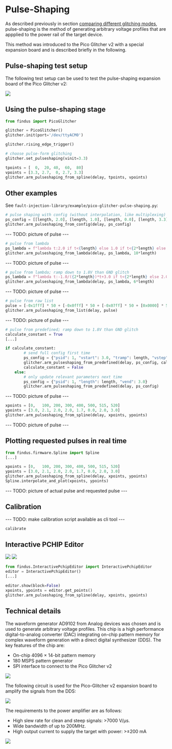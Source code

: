# Pulse-Shaping

As described previously in section [comparing different glitching modes](glitches.md), pulse-shaping is the method of generating arbitrary voltage profiles that are appplied to the power rail of the target device.

This method was introduced to the Pico Glitcher v2 with a special expansion board and is described briefly in the following.

## Pulse-shaping test setup

The following test setup can be used to test the pulse-shaping expansion board of the Pico Glitcher v2:

![](images/pulse-shaping/pulse-shaping-setup.png)

## Using the pulse-shaping stage

```python
from findus import PicoGlitcher

glitcher = PicoGlitcher()
glitcher.init(port='/dev/ttyACM0')

glitcher.rising_edge_trigger()

# choose pulse-form glitching
glitcher.set_pulseshaping(vinit=3.3)
```

```python
tpoints = [  0,  20, 40,  60,  80]
vpoints = [3.3, 2.7,  0, 2.7, 3.3]
glitcher.arm_pulseshaping_from_spline(delay, tpoints, vpoints)
```

## Other examples
See `fault-injection-library/example/pico-glitcher-pulse-shaping.py`:

```python
# pulse shaping with config (without interpolation, like multiplexing)
ps_config = [[length, 2.0], [length, 1.0], [length, 0.0], [length, 3.3]]
glitcher.arm_pulseshaping_from_config(delay, ps_config)
```
--- TODO: picture of pulse ---

```python
# pulse from lambda
ps_lambda = f"lambda t:2.0 if t<{length} else 1.0 if t<{2*length} else 0.0 if t<{3*length} else 3.0"
glitcher.arm_pulseshaping_from_lambda(delay, ps_lambda, 10*length)
```
--- TODO: picture of pulse ---

```python
# pulse from lambda; ramp down to 1.8V than GND glitch
ps_lambda = f"lambda t:-1.0/({2*length})*t+3.0 if t<{2*length} else 2.0 if t<{4*length} else 0.0 if t<{5*length} else 3.0"
glitcher.arm_pulseshaping_from_lambda(delay, ps_lambda, 6*length)
```
--- TODO: picture of pulse ---

```python
# pulse from raw list
pulse = [-0x1fff] * 50 + [-0x0fff] * 50 + [-0x07ff] * 50 + [0x0000] * 50
glitcher.arm_pulseshaping_from_list(delay, pulse)
```
--- TODO: picture of pulse ---

```python
# pulse from predefined; ramp down to 1.8V than GND glitch
calculate_constant = True
[...]

if calculate_constant:
        # send full config first time
        ps_config = {"psid": 1, "vstart": 3.0, "tramp": length, "vstep": 2.0, "tstep": length, "length": length, "vend": 3.0}
        glitcher.arm_pulseshaping_from_predefined(delay, ps_config, calculate_constant)
        calculate_constant = False
    else:
        # only update relevant parameters next time
        ps_config = {"psid": 1, "length": length, "vend": 3.0}
        glitcher.arm_pulseshaping_from_predefined(delay, ps_config)
```
--- TODO: picture of pulse ---

```python
xpoints = [0,   100, 200, 300, 400, 500, 515, 520]
ypoints = [3.0, 2.1, 2.0, 2.0, 1.7, 0.0, 2.0, 3.0]
glitcher.arm_pulseshaping_from_spline(delay, xpoints, ypoints)
```
--- TODO: picture of pulse ---

## Plotting requested pulses in real time

```python
from findus.firmware.Spline import Spline
[...]

xpoints = [0,   100, 200, 300, 400, 500, 515, 520]
ypoints = [3.0, 2.1, 2.0, 2.0, 1.7, 0.0, 2.0, 3.0]
glitcher.arm_pulseshaping_from_spline(delay, xpoints, ypoints)
Spline.interpolate_and_plot(xpoints, ypoints)
```
--- TODO: picture of actual pulse and requested pulse ---

## Calibration

--- TODO: make calibration script available as cli tool ---
```python
calibrate
```

## Interactive PCHIP Editor

![](images/pulse-shaping/pchip-editor.png)
![](images/pulse-shaping/pchip-editor.bmp)

```python
from findus.InteractivePchipEditor import InteractivePchipEditor
editor = InteractivePchipEditor()
[...]

editor.show(block=False)
xpoints, ypoints = editor.get_points()
glitcher.arm_pulseshaping_from_spline(delay, xpoints, ypoints)
```

## Technical details

The waveform generator AD9102 from Analog devices was chosen and is used to generate arbitrary voltage profiles.
This chip is a high performance digital-to-analog converter (DAC) integrating on-chip pattern memory for complex waveform generation with a direct digital synthesizer (DDS).
The key features of the chip are:

- On-chip 4096 × 14-bit pattern memory
- 180 MSPS pattern generator
- SPI interface to connect to the Pico Glitcher v2

![](images/pulse-shaping/ps-dds.png)

The following circuit is used for the Pico-Glitcher v2 expansion board to amplify the signals from the DDS:

![](images/pulse-shaping/ps-schematics.png)

The requirements to the power amplifier are as follows:

- High slew rate for clean and steep signals: >7000 V/μs.
- Wide bandwidth of up to 200MHz.
- High output current to supply the target with power: >±200 mA


![](images/pulse-shaping/expansion-brd.png)